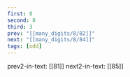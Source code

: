 ```yaml
---
first: 8
second: 8
third: 3
prev: "[[many_digits/8/82]]"
next: "[[many_digits/8/84]]"
tags: [odd]
---
```

prev2-in-text: [[81]]
next2-in-text: [[85]]

